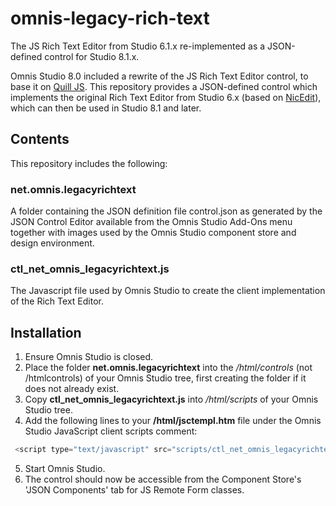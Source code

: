 # omnis-legacy-rich-text
The JS Rich Text Editor from Studio 6.1.x re-implemented as a JSON-defined control for Studio 8.1.x.

Omnis Studio 8.0 included a rewrite of the JS Rich Text Editor control, to base it on [Quill JS](https://github.com/quilljs/quill).
This repository provides a JSON-defined control which implements the original Rich Text Editor from Studio 6.x (based on [NicEdit](http://nicedit.com)), which can then be used in Studio 8.1 and later.


## Contents

This repository includes the following:

### net.omnis.legacyrichtext
A folder containing the JSON definition file control.json as generated by the JSON Control Editor available from the Omnis Studio Add-Ons menu together with images used by the Omnis Studio component store and design environment.

### ctl_net_omnis_legacyrichtext.js
The Javascript file used by Omnis Studio to create the client implementation of the Rich Text Editor.


## Installation
1. Ensure Omnis Studio is closed.
2. Place the folder **net.omnis.legacyrichtext** into the */html/controls* (not /htmlcontrols) of your Omnis Studio tree, first creating the folder if it does not already exist.
3. Copy **ctl_net_omnis_legacyrichtext.js** into */html/scripts* of your Omnis Studio tree.
4. Add the following lines to your **/html/jsctempl.htm** file under the Omnis Studio JavaScript client scripts comment: 
```javascript
 <script type="text/javascript" src="scripts/ctl_net_omnis_legacyrichtext.js"></script>
```
5. Start Omnis Studio.
6. The control should now be accessible from the Component Store's 'JSON Components' tab for JS Remote Form classes.
